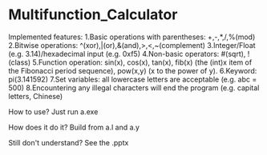 # Multifunction_Calculator

Implemented features:
1.Basic operations with parentheses: +,-,*,/,%(mod)
2.Bitwise operations: ^(xor),|(or),&(and),>,<,~(complement)
3.Integer/Float (e.g. 3.14)/hexadecimal input (e.g. 0xf5)
4.Non-basic operators: #(sqrt), !(class)
5.Function operation: sin(x), cos(x), tan(x), fib(x) (the (int)x item of the Fibonacci period sequence), pow(x,y) (x to the power of y).
6.Keyword: pi(3.141592)
7.Set variables: all lowercase letters are acceptable (e.g. abc = 500)
8.Encountering any illegal characters will end the program (e.g. capital letters, Chinese)


How to use?
Just run a.exe

How does it do it?
Build from a.l and a.y 

Still don't understand?
See the .pptx
